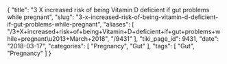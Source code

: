 {
    "title": "3 X increased risk of being Vitamin D deficient if gut problems while pregnant",
    "slug": "3-x-increased-risk-of-being-vitamin-d-deficient-if-gut-problems-while-pregnant",
    "aliases": [
        "/3+X+increased+risk+of+being+Vitamin+D+deficient+if+gut+problems+while+pregnant\u2013+March+2018",
        "/9431"
    ],
    "tiki_page_id": 9431,
    "date": "2018-03-17",
    "categories": [
        "Pregnancy",
        "Gut"
    ],
    "tags": [
        "Gut",
        "Pregnancy"
    ]
}